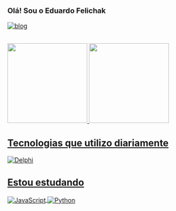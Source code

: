 ### Olá! Sou o Eduardo Felichak

[![blog](https://img.shields.io/badge/LinkedIn-0077B5?style=for-the-badge&logo=linkedin&logoColor=white)](https://www.linkedin.com/in/eduardo-felichak-7b0553239/)

<div><br>
<a href="https://github.com/EduardoFelichak">
<img height="180em" src="https://github-readme-stats.vercel.app/api?username=EduardoFelichak&show_icons=true&theme=dracula&include_all_commits=true&count_private=true"/>
<img height="180em" src="https://github-readme-stats.vercel.app/api/top-langs/?username=EduardoFelichak&layout=compact&langs_count=7&theme=dracula"/>
</div>

## Tecnologias que utilizo diariamente
<div>
  <img align="center" src="https://img.shields.io/badge/Delphi_RAD_Studio-B22222?style=for-the-badge&logo=delphi&logoColor=white" alt="Delphi"/>
</div>


## Estou estudando
<div>
  <img align="center" src="https://img.shields.io/badge/JavaScript-F7DF1E?style=for-the-badge&logo=javascript&logoColor=black" alt="JavaScript"/>
  <img align="center" src="https://img.shields.io/badge/JavaScript-F7DF1E?style=for-the-badge&logo=python&logoColor=black" alt="Python"/>
</div>
